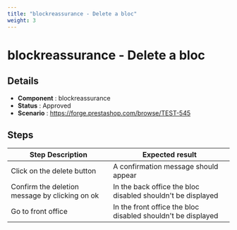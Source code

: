 ```yaml
---
title: "blockreassurance - Delete a bloc"
weight: 3
---
```


# blockreassurance - Delete a bloc
## Details
* **Component** : blockreassurance
* **Status** : Approved
* **Scenario** : https://forge.prestashop.com/browse/TEST-545

## Steps
| Step Description | Expected result |
| ----- | ----- |
| Click on the delete button | A confirmation message should appear |
| Confirm the deletion message by clicking on ok | In the back office the bloc disabled shouldn't be displayed |
| Go to front office | In the front office the bloc disabled shouldn't be displayed |
